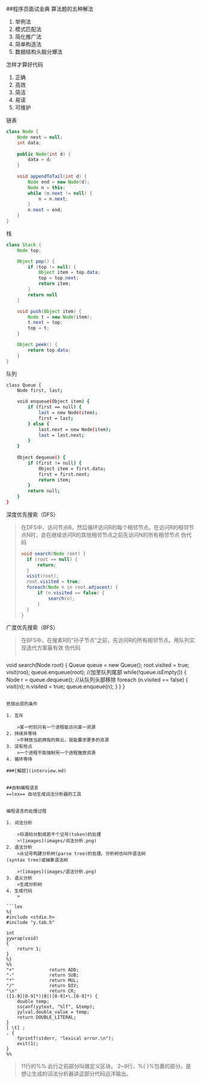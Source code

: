 ##程序员面试金典
算法题的五种解法

1. 举例法
2. 模式匹配法
3. 简化推广法
4. 简单构造法 
5. 数据结构头脑分爆法

怎样才算好代码

1. 正确
2. 高效
3. 简洁
4. 易读
5. 可维护

链表

```java
class Node {
	Node next = null;
	int data;
	
	public Node(int d) {
		data = d;
	}
	
	void appendToTail(int d) {
		Node end = new Node(d);
		Node n = this;
		while (n.next != null) {
			n = n.next;
		}
		n.next = end;
	}
}
```

栈

```java
class Stack {
    Node top;

    Object pop() {
        if (top != null) {
            Object item = top.data;
            top = top.next;
            return item;
        }    
        return null
    }

    void push(Object item) {
        Node t = new Node(item);
        t.next = top;
        top = t;
    }

    Object peek() {
        return top.data;
    }
}
```

队列

```bash
class Queue {
	Node first, last;

	void enqueue(Object item) {
		if (first == null) {
			last = new Node(item);
			first = last;
		} else {
			last.next = new Node(item);
			last = last.next;
		}
	}
	
	Object dequeue() {
		if (first != null) {
			Object item = first.data;
			first = first.next;
			return item;
		}
		return null;
	}
}
```
深度优先搜索（DFS）
> 在DFS中，访问节点R，然后循环访问R的每个相邻节点。在访问R的相邻节点N时，会在继续访问R的其他相邻节点之前先访问N的所有相邻节点
> 伪代码
> 
> ```java
> void search(Node root) {
> 	if (root == null) {
> 		return;
> 	}
> 	visit(root);
> 	root.visited = true;
> 	foreach(Node n in root.adjacent) {
> 		if (n.visited == false) {
> 			search(n);
> 		}
> 	}
> }
> ```

广度优先搜索（BFS）
>在BFS中，在搜素R的“孙子节点”之前，先访问R的所有相邻节点。用队列实现迭代方案最有效
>伪代码
>
>```java
void search(Node root) {
	Queue queue = new Queue();
	root.visited = true;
	visit(roo);
	queue.enqueue(root); //加至队列尾部
	while(!queue.isEmpty()) {
		Node r = queue.dequeue();	//从队列头部移除
		foreach (n.visited == false) {
			visit(n);
			n.visited = true;
			queue.enqueue(n);
		}
	}
}
```

死锁出现的条件

1. 互斥 

	>某一时刻只有一个进程能访问某一资源
2. 持续并等待
	>不释放当前拥有的紫云，就能要求更多的资源
3. 没有抢占
	>一个进程不能强制另一个进程施放资源
4. 循环等待

###[解题](interview.md)


##自制编程语言
==lex== 自动生成词法分析器的工具


编程语言的处理过程

1. 词法分析 

	>将源码分割成若干个记号(token)的处理
	>![images](images/词法分析.png)
2. 语法分析
	>从记号构建分析树(parse tree)的处理。分析树也叫作语法树
(syntax tree)或抽象语法树

	>![images](images/语法分析.png)
3. 语义分析
	>生成分析树
4. 生成代码
	>

```lex
%{
#include <stdio.h>
#include "y.tab.h"

int
yywrap(void)
{
    return 1;
}
%}
%%
"+"             return ADD;
"-"             return SUB;
"*"             return MUL;
"/"             return DIV;
"\n"            return CR;
([1-9][0-9]*)|0|([0-9]+\.[0-9]*) {
    double temp;
    sscanf(yytext, "%lf", &temp);
    yylval.double_value = temp;
    return DOUBLE_LITERAL;
}
[ \t] ;
. {
    fprintf(stderr, "lexical error.\n");
    exit(1);
}
%%
```
> 11行的%% 此行之前部分叫做定义区块。
> 2~9行，%{ }%包裹的部分，是想让生成的词法分析器讲这部分代码远洋输出。